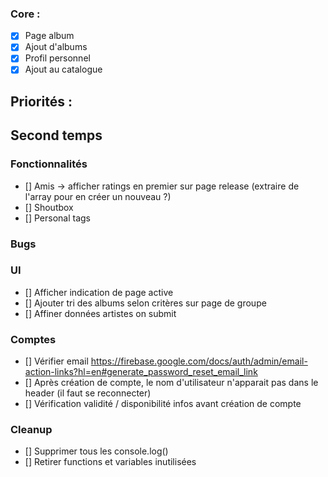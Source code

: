 ### Core :
- [X] Page album
- [x] Ajout d'albums
- [X] Profil personnel
- [X] Ajout au catalogue

## Priorités :

## Second temps
### Fonctionnalités
- [] Amis -> afficher ratings en premier sur page release (extraire de l'array pour en créer un nouveau ?)
- [] Shoutbox
- [] Personal tags



### Bugs

### UI
- [] Afficher indication de page active
- [] Ajouter tri des albums selon critères sur page de groupe
- [] Affiner données artistes on submit


### Comptes
- [] Vérifier email https://firebase.google.com/docs/auth/admin/email-action-links?hl=en#generate_password_reset_email_link
- [] Après création de compte, le nom d'utilisateur n'apparait pas dans le header (il faut se reconnecter)
- [] Vérification validité / disponibilité infos avant création de compte

### Cleanup
- [] Supprimer tous les console.log()
- [] Retirer functions et variables inutilisées